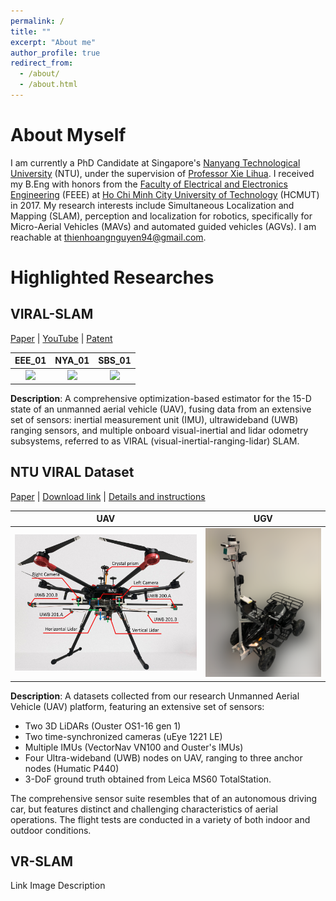 ```yaml
---
permalink: /
title: ""
excerpt: "About me"
author_profile: true
redirect_from: 
  - /about/
  - /about.html
---
```


About Myself
======
I am currently a PhD Candidate at Singapore's [Nanyang Technological University](https://www.ntu.edu.sg/eee) (NTU), under the supervision of [Professor Xie Lihua](https://personal.ntu.edu.sg/elhxie/). I received my B.Eng with honors from the [Faculty of Electrical and Electronics Engineering](http://dee.hcmut.edu.vn/index.php?route=common/home) (FEEE) at [Ho Chi Minh City University of Technology](https://hcmut.edu.vn/en) (HCMUT) in 2017. 
My research interests include Simultaneous Localization and Mapping (SLAM), perception and localization for robotics, specifically for Micro-Aerial Vehicles (MAVs) and automated guided vehicles (AGVs). I am reachable at [thienhoangnguyen94@gmail.com](mailto:thienhoangnguyen94@gmail.com).

Highlighted Researches
======

VIRAL-SLAM
------
[Paper](https://ieeexplore.ieee.org/document/9502143) | [YouTube](https://youtu.be/LerAfvZMb7M) | [Patent](https://patents.google.com/patent/WO2022045982A1)

EEE_01                     | NYA_01                    | SBS_01
:-------------------------:|:-------------------------:|:-------------------------:
![](images/demo_eee_01.gif)|![](images/demo_nya_01.gif)|![](images/demo_sbs_01.gif)

**Description**: A comprehensive optimization-based estimator for the 15-D state of an unmanned aerial vehicle (UAV), fusing data from an extensive set of sensors: inertial measurement unit (IMU), ultrawideband (UWB) ranging sensors, and multiple onboard visual-inertial and lidar odometry subsystems, referred to as VIRAL (visual-inertial-ranging-lidar) SLAM.


NTU VIRAL Dataset
------
[Paper](https://journals.sagepub.com/doi/abs/10.1177/02783649211052312?journalCode=ijra) | [Download link](https://researchdata.ntu.edu.sg/dataset.xhtml?persistentId=doi:10.21979/N9/X39LEK) | [Details and instructions](https://ntu-aris.github.io/ntu_viral_dataset/)

UAV                        | UGV                    
:-------------------------:|:-------------------------:
<img src="images/hardware.jpg" width="400">|<img src="images/AGV_VIRAL.png" width="250">


**Description**: A datasets collected from our research Unmanned Aerial Vehicle (UAV) platform, featuring an extensive set of sensors:
- Two 3D LiDARs (Ouster OS1-16 gen 1)
- Two time-synchronized cameras (uEye 1221 LE)
- Multiple IMUs (VectorNav VN100 and Ouster's IMUs)
- Four Ultra-wideband (UWB) nodes on UAV, ranging to three anchor nodes (Humatic P440)
- 3-DoF ground truth obtained from Leica MS60 TotalStation.

The comprehensive sensor suite resembles that of an autonomous driving car, but features distinct and challenging characteristics of aerial operations. The flight tests are conducted in a variety of both indoor and outdoor conditions.

VR-SLAM
------
Link Image Description